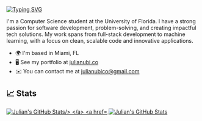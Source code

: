 [![Typing SVG](https://readme-typing-svg.herokuapp.com?font=Source+Code+Pro&size=26&pause=1000&color=2AFF12&vCenter=true&width=435&lines=Hey+there%2C+I'm+Julian+%F0%9F%91%8B)](https://git.io/typing-svg)

I'm a Computer Science student at the University of Florida. I have a strong passion for software development, problem-solving, and creating impactful tech solutions. My work spans from full-stack development to machine learning, with a focus on clean, scalable code and innovative applications.

* 🌍  I'm based in Miami, FL
* 🖥️  See my portfolio at [julianubi.co](http://julianubi.co)
* ✉️  You can contact me at [julianubico@gmail.com](mailto:julianubico@gmail.com)

## 📈 Stats
<a href="https://github.com/d4julian">
  <img align="center" src="https://github-readme-stats.vercel.app/api?username=d4julian&hide_rank=true&show_icons=true&theme=dark&line_height=27" alt="Julian's GitHub Stats/>
</a>
<a href="https://github.com/d4julian">
  <img align="center" src="https://github-readme-stats.vercel.app/api/top-langs/?username=d4julian&theme=dark&langs_count=3&hide=css" alt="Julian's GitHub Stats" />
</a>
